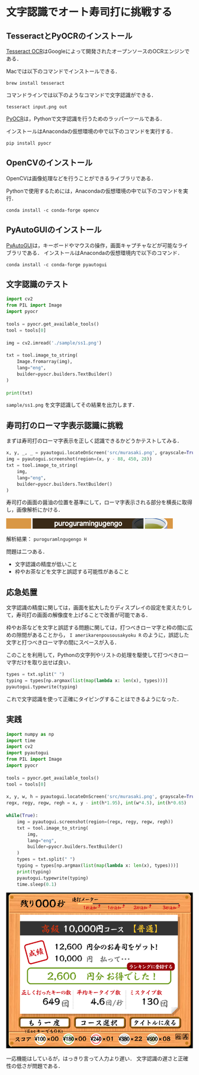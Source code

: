 # 文字認識でオート寿司打に挑戦する

## TesseractとPyOCRのインストール

[Tesseract OCR](https://github.com/tesseract-ocr/tesseract)はGoogleによって開発されたオープンソースのOCRエンジンである．

Macでは以下のコマンドでインストールできる．

```
brew install tesseract
```

コマンドラインでは以下のようなコマンドで文字認識ができる．

```
tesseract input.png out
```

[PyOCR](https://gitlab.gnome.org/World/OpenPaperwork/pyocr)は，Pythonで文字認識を行うためのラッパーツールである．

インストールはAnacondaの仮想環境の中で以下のコマンドを実行する．

```
pip install pyocr
```

## OpenCVのインストール

OpenCVは画像処理などを行うことができるライブラリである．

Pythonで使用するためには，Anacondaの仮想環境の中で以下のコマンドを実行．

```
conda install -c conda-forge opencv
```

## PyAutoGUIのインストール

[PyAutoGUI](https://github.com/asweigart/pyautogui)は，キーボードやマウスの操作，画面キャプチャなどが可能なライブラリである．
インストールはAnacondaの仮想環境内で以下のコマンド．

```
conda install -c conda-forge pyautogui
```

## 文字認識のテスト

```Python
import cv2
from PIL import Image
import pyocr

tools = pyocr.get_available_tools()
tool = tools[0]

img = cv2.imread('./sample/ss1.png')

txt = tool.image_to_string(
    Image.fromarray(img),
    lang="eng",
    builder=pyocr.builders.TextBuilder()
)

print(txt)
```

`sample/ss1.png` を文字認識してその結果を出力します．

## 寿司打のローマ字表示認識に挑戦

まずは寿司打のローマ字表示を正しく認識できるかどうかテストしてみる．

```python
x, y, _, _ = pyautogui.locateOnScreen('src/murasaki.png', grayscale=True)
img = pyautogui.screenshot(region=(x, y - 88, 450, 28))
txt = tool.image_to_string(
    img,
    lang="eng",
    builder=pyocr.builders.TextBuilder()
)
```

寿司打の画面の醤油の位置を基準にして，ローマ字表示される部分を横長に取得し，画像解析にかける．

![img1](autosushi_1.png)

解析結果： `puroguramlngugengo H`

問題は二つある．

- 文字認識の精度が低いこと
- 枠やお茶などを文字と誤認する可能性があること

## 応急処置

文字認識の精度に関しては，画面を拡大したりディスプレイの設定を変えたりして，寿司打の画面の解像度を上げることで改善が可能である．

枠やお茶などを文字と誤認する問題に関しては，打つべきローマ字と枠の間に広めの隙間があることから， `I amerikarenpousousakyoku R` のように，誤認した文字と打つべきローマ字の間にスペースが入る．

このことを利用して，Pythonの文字列やリストの処理を駆使して打つべきローマ字だけを取り出せば良い．

```Python
types = txt.split(" ")
typing = types[np.argmax(list(map(lambda x: len(x), types)))]
pyautogui.typewrite(typing)
```

これで文字認識を使って正確にタイピングすることはできるようになった．

## 実践

```Python
import numpy as np
import time
import cv2
import pyautogui
from PIL import Image
import pyocr

tools = pyocr.get_available_tools()
tool = tools[0]

x, y, w, h = pyautogui.locateOnScreen('src/murasaki.png', grayscale=True)
regx, regy, regw, regh = x, y - int(h*1.95), int(w*4.5), int(h*0.65)

while(True):
    img = pyautogui.screenshot(region=(regx, regy, regw, regh))
    txt = tool.image_to_string(
        img,
        lang="eng",
        builder=pyocr.builders.TextBuilder()
    )
    types = txt.split(" ")
    typing = types[np.argmax(list(map(lambda x: len(x), types)))]
    print(typing)
    pyautogui.typewrite(typing)
    time.sleep(0.1)
```

![img2](autosushi_2.png)

一応機能はしているが，はっきり言って人力より遅い．
文字認識の遅さと正確性の低さが問題である．

